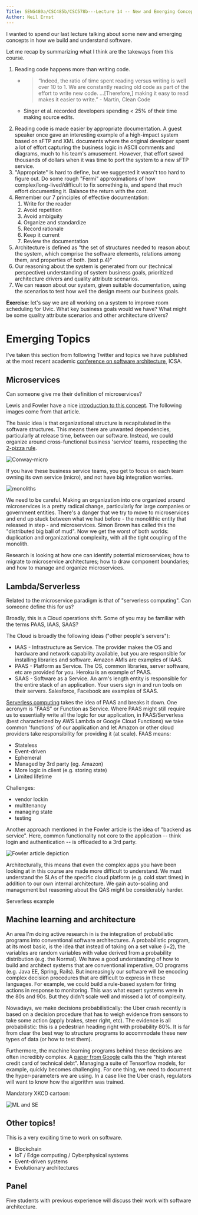 ```yaml
---
Title: SENG480a/CSC485b/CSC578b---Lecture 14 -- New and Emerging Concepts in Software Systems
Author: Neil Ernst
---
```


I wanted to spend our last lecture talking about some new and emerging concepts in how we build and understand software.

Let me recap by summarizing what I think are the takeways from this course.

1. Reading code happens more than writing code. 
	- > “Indeed, the ratio of time spent reading versus writing is well over 10 to 1. We are constantly reading old code as part of the effort to write new code. ...[Therefore,] making it easy to read makes it easier to write.” - Martin, Clean Code
	
	- Singer et al. recorded developers spending < 25% of their time making source edits.
2. Reading code is made easier by appropriate documentation. A guest speaker once gave an interesting example of a high-impact system based on sFTP and XML documents where the original developer spent a lot of effort capturing the business logic in ASCII comments and diagrams, much to his team's amusement. However, that effort saved thousands of dollars when it was time to port the system to a new sFTP service.
3. "Appropriate" is hard to define, but we suggested it wasn't too hard to figure out. Do some rough "Fermi" approximations of how complex/long-lived/difficult to fix something is, and spend that much effort documenting it. Balance the return with the cost. 
4. Remember our 7 principles of effective documentation:
	1. Write for the reader
	2. Avoid repetition
	3. Avoid ambiguity
	4. Organize and standardize
	5. Record rationale
	6. Keep it current 
	7. Review the documentation
5. Architecture is defined as "the set of structures needed to reason about the system, which comprise the software elements, relations among them, and properties of both. (text p.4)"
6. Our reasoning about the system is generated from our (technical perspective) understanding of system business goals, prioritized architecture drivers and quality attribute scenarios. 
7. We can reason about our system, given suitable documentation, using the scenarios to test how well the design meets our business goals. 

**Exercise**: let's say we are all working on a system to improve room scheduling for Uvic. What key business goals would we have? What might be some quality attribute scenarios and other architecture drivers?


# Emerging Topics

I've taken this section from following Twitter and topics we have published at the most recent academic [conference on software architecture](http://icsa-conferences.org/2018), ICSA.

## Microservices
Can someone give me their definition of microservices? 

Lewis and Fowler have a nice [introduction to this concept](https://martinfowler.com/articles/microservices.html). The following images come from that article. 

The basic idea is that organizational structure is recapitulated in the software structures. This means there are unwanted dependencies, particularly at release time, between our software. Instead, we could organize around cross-functional business 'service' teams, respecting the [2-pizza rule](http://blog.jasoncrawford.org/two-pizza-teams). 

![Conway-micro](img/fowler-conway.png "test")

If you have these business service teams, you get to focus on each team owning its own service (micro), and not have big integration worries. 

![monoliths](img/decentralised-data.png)

We need to be careful. Making an organization into one organized around microservices is a pretty radical change, particularly for large companies or government entities. There's a danger that we try to move to microservices and end up stuck between what we had before - the monolithic entity that released in step - and microservices. Simon Brown has called this the "distributed big ball of mud". Now we get the worst of both worlds: duplication and organizational complexity, with all the tight coupling of the monolith. 

Research is looking at how one can identify potential microservices; how to migrate to microservice architectures; how to draw component boundaries; and how to manage and organize microservices. 

## Lambda/Serverless
Related to the microservice paradigm is that of "serverless computing". Can someone define this for us? 

Broadly, this is a Cloud operations shift. Some of you may be familiar with the terms PAAS, IAAS, SAAS?

The Cloud is broadly the following ideas ("other people's servers"):

* IAAS - Infrastructure as Service. The provider makes the OS and hardware and network capability available, but you are responsible for installing libraries and software. Amazon AMIs are examples of IAAS. 
* PAAS - Platform as Service. The OS, common libraries, server software, etc are provided for you. Heroku is an example of PAAS.
* SAAS - Software as a Service. An arm's length entity is responsible for the entire stack of an application. Your users sign in and run tools on their servers. Salesforce, Facebook are examples of SAAS.

[Serverless computing](https://martinfowler.com/articles/serverless.html) takes the idea of PAAS and breaks it down. One acronym is "FAAS" or Function as Service. Where PAAS might still require us to essentially write all the logic for our application, in FAAS/Serverless (best characterized by AWS Lambda or Google Cloud Functions) we take common 'functions' of our application and let Amazon or other cloud providers take responsibility for providing it (at scale). FAAS means:

- Stateless
- Event-driven
- Ephemeral 
- Managed by 3rd party (eg. Amazon)
- More logic in client (e.g. storing state)
- Limited lifetime

Challenges:

- vendor lockin
- multitenancy
- managing state
- testing

Another approach mentioned in the Fowler article is the idea of "backend as service". Here, common functionality not core to the application -- think login and authentication -- is offloaded to a 3rd party. 

![Fowler article depiction](img/serverless.png)

Architecturally, this means that even the complex apps you have been looking at in this course are made more difficult to understand. We must understand the SLAs of the specific cloud platform (e.g. cold start times) in addition to our own internal architecture. We gain auto-scaling and management but reasoning about the QAS might be considerably harder. 

Serverless example

## Machine learning and architecture

An area I'm doing active research in is the integration of probabilistic programs into conventional software architectures. A probabilistic program, at its most basic, is the idea that instead of taking on a set value (i=2), the variables are random variables with value derived from a probability distribution (e.g. the Normal). We have a good understanding of how to build and architect systems that are conventional imperative, OO programs (e.g. Java EE, Spring, Rails). But increasingly our software will be encoding complex decision procedures that are difficult to express in these languages. For example, we could build a rule-based system for firing actions in response to monitoring. This was what expert systems were in the 80s and 90s. But they didn't scale well and missed a lot of complexity. 

Nowadays, we make decisions probabilistically: the Uber crash recently is based on a decision procedure that has to weigh evidence from sensors to take some action (apply brakes, steer right, etc). The evidence is all probabilistic: this is a pedestrian heading right with probability 80%. It is far from clear the best way to structure programs to accommodate these new types of data (or how to test them). 

Furthermore, the machine learning programs behind these decisions are often incredibly complex. A [paper from Google](https://research.google.com/pubs/pub43146.html) calls this the "high interest credit card of technical debt".  Managing a suite of Tensorflow models, for example, quickly becomes challenging. For one thing, we need to document the hyper-parameters we are using. In a case like the Uber crash, regulators will want to know how the algorithm was trained. 

Mandatory XKCD cartoon:

![ML and SE](img/machine_learning.png)

## Other topics!

This is a very exciting time to work on software. 

* Blockchain
* IoT / Edge computing / Cyberphysical systems
* Event-driven systems
* Evolutionary architectures

## Panel
Five students with previous experience will discuss their work with software architecture. 